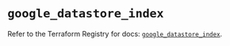 # `google_datastore_index`

Refer to the Terraform Registry for docs: [`google_datastore_index`](https://registry.terraform.io/providers/hashicorp/google-beta/5.19.0/docs/resources/google_datastore_index).
